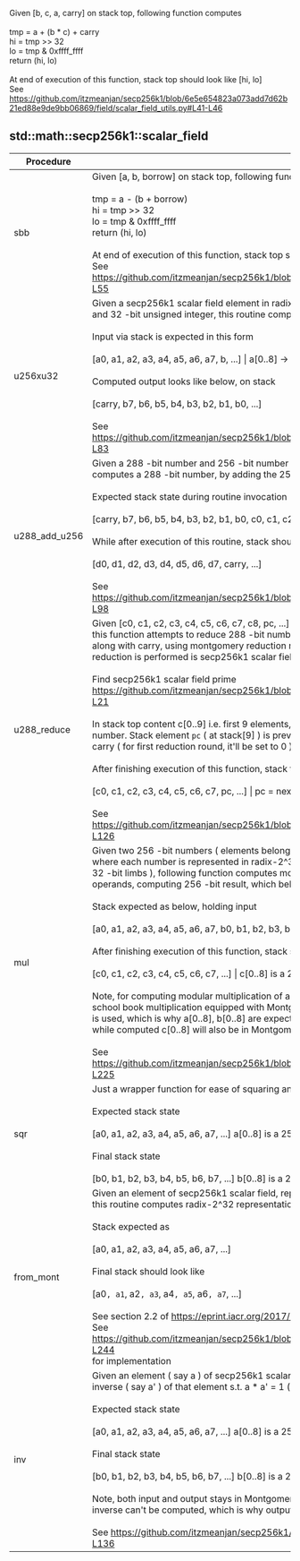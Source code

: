 Given [b, c, a, carry] on stack top, following function computes<br /><br />tmp = a + (b * c) + carry<br />hi = tmp >> 32<br />lo = tmp & 0xffff_ffff<br />return (hi, lo)<br /><br />At end of execution of this function, stack top should look like [hi, lo]<br />See https://github.com/itzmeanjan/secp256k1/blob/6e5e654823a073add7d62b21ed88e9de9bb06869/field/scalar_field_utils.py#L41-L46<br />


## std::math::secp256k1::scalar_field
| Procedure | Description |
| ----------- | ------------- |
| sbb | Given [a, b, borrow] on stack top, following function computes<br /><br />tmp = a - (b + borrow)<br />hi = tmp >> 32<br />lo = tmp & 0xffff_ffff<br />return (hi, lo)<br /><br />At end of execution of this function, stack top should look like [hi, lo]<br />See https://github.com/itzmeanjan/secp256k1/blob/6e5e654823a073add7d62b21ed88e9de9bb06869/field/scalar_field_utils.py#L49-L55<br /> |
| u256xu32 | Given a secp256k1 scalar field element in radix-2^32 representation ( Montgomery form )<br />and 32 -bit unsigned integer, this routine computes a 288 -bit number.<br /><br />Input via stack is expected in this form<br /><br />[a0, a1, a2, a3, a4, a5, a6, a7, b, ...] \| a[0..8] -> 256 -bit number, b = 32 -bit number<br /><br />Computed output looks like below, on stack<br /><br />[carry, b7, b6, b5, b4, b3, b2, b1, b0, ...]<br /><br />See https://github.com/itzmeanjan/secp256k1/blob/6e5e654823a073add7d62b21ed88e9de9bb06869/field/scalar_field_utils.py#L65-L83<br /> |
| u288_add_u256 | Given a 288 -bit number and 256 -bit number on stack ( in order ), this routine<br />computes a 288 -bit number, by adding the 256 -bit number to other operand<br /><br />Expected stack state during routine invocation<br /><br />[carry, b7, b6, b5, b4, b3, b2, b1, b0, c0, c1, c2, c3, c4, c5, c6, c7, ...]<br /><br />While after execution of this routine, stack should look like<br /><br />[d0, d1, d2, d3, d4, d5, d6, d7, carry, ...]<br /><br />See https://github.com/itzmeanjan/secp256k1/blob/6e5e654823a073add7d62b21ed88e9de9bb06869/field/scalar_field_utils.py#L85-L98<br /> |
| u288_reduce | Given [c0, c1, c2, c3, c4, c5, c6, c7, c8, pc, ...] on stack top,<br />this function attempts to reduce 288 -bit number to a 256 -bit number<br />along with carry, using montgomery reduction method. The modulo to which this<br />reduction is performed is secp256k1 scalar field prime.<br /><br />Find secp256k1 scalar field prime https://github.com/itzmeanjan/secp256k1/blob/6e5e654823a073add7d62b21ed88e9de9bb06869/field/scalar_field_consts.py#L19-L21<br /><br />In stack top content c[0..9] i.e. first 9 elements, holding 288 -bit<br />number. Stack element `pc` ( at stack[9] ) is previous reduction round's<br />carry ( for first reduction round, it'll be set to 0 ).<br /><br />After finishing execution of this function, stack top should look like<br /><br />[c0, c1, c2, c3, c4, c5, c6, c7, pc, ...] \| pc = next round's carry<br /><br />See https://github.com/itzmeanjan/secp256k1/blob/6e5e654823a073add7d62b21ed88e9de9bb06869/field/scalar_field_utils.py#L118-L126<br /> |
| mul | Given two 256 -bit numbers ( elements belonging to secp256k1 scalar field ) on stack,<br />where each number is represented in radix-2^32 form ( i.e. each number having eight<br />32 -bit limbs ), following function computes modular multiplication of those two<br />operands, computing 256 -bit result, which belongs to secp256k1 scalar field.<br /><br />Stack expected as below, holding input<br /><br />[a0, a1, a2, a3, a4, a5, a6, a7, b0, b1, b2, b3, b4, b5, b6, b7, ...] \| a[0..8], b[0..8] are 256 -bit numbers<br /><br />After finishing execution of this function, stack should look like<br /><br />[c0, c1, c2, c3, c4, c5, c6, c7, ...] \| c[0..8] is a 256 -bit number<br /><br />Note, for computing modular multiplication of a[0..8] & b[0..8],<br />school book multiplication equipped with Montgomery reduction technique<br />is used, which is why a[0..8], b[0..8] are expected to be in Montgomery form,<br />while computed c[0..8] will also be in Montgomery form.<br /><br />See https://github.com/itzmeanjan/secp256k1/blob/6e5e654823a073add7d62b21ed88e9de9bb06869/field/scalar_field_utils.py#L101-L225<br /> |
| sqr | Just a wrapper function for ease of squaring an element of secp256k1 scalar field.<br /><br />Expected stack state<br /><br />[a0, a1, a2, a3, a4, a5, a6, a7, ...] a[0..8] is a 256 -bit number<br /><br />Final stack state<br /><br />[b0, b1, b2, b3, b4, b5, b6, b7, ...] b[0..8] is a 256 -bit number s.t. b = a * a<br /> |
| from_mont | Given an element of secp256k1 scalar field, represented in Montgomery form i.e. eight 32 -bit limbs,<br />this routine computes radix-2^32 representation of provided u256 number.<br /><br />Stack expected as<br /><br />[a0, a1, a2, a3, a4, a5, a6, a7, ...]<br /><br />Final stack should look like<br /><br />[a0`, a1`, a2`, a3`, a4`, a5`, a6`, a7`, ...]<br /><br />See section 2.2 of https://eprint.iacr.org/2017/1057.pdf<br />See https://github.com/itzmeanjan/secp256k1/blob/6e5e654823a073add7d62b21ed88e9de9bb06869/field/scalar_field_utils.py#L238-L244<br />for implementation<br /> |
| inv | Given an element ( say a ) of secp256k1 scalar field, this routine computes multiplicative<br />inverse ( say a' ) of that element s.t. a * a' = 1 ( mod p ) \| p = secp256k1 scalar field prime<br /><br />Expected stack state<br /><br />[a0, a1, a2, a3, a4, a5, a6, a7, ...] a[0..8] is a 256 -bit number<br /><br />Final stack state<br /><br />[b0, b1, b2, b3, b4, b5, b6, b7, ...] b[0..8] is a 256 -bit number s.t. b = a^-1 ( mod p )<br /><br />Note, both input and output stays in Montgomery form. If 0 is input operand, then multiplicative<br />inverse can't be computed, which is why output result is also 0.<br /><br />See https://github.com/itzmeanjan/secp256k1/blob/37b339db3e03d24c2977399eb8896ef515ebb09b/field/scalar_field.py#L118-L136<br /> |
